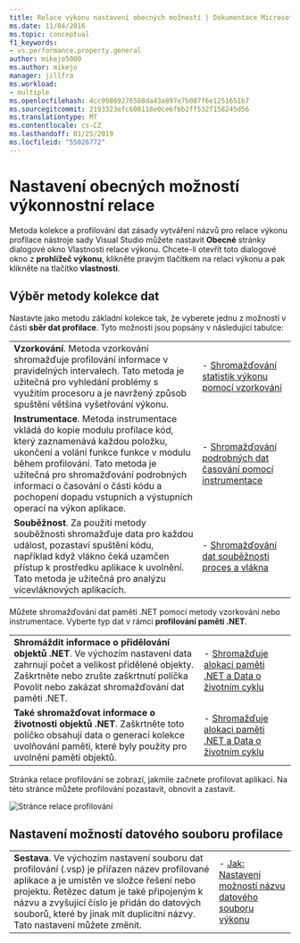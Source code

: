 ```yaml
---
title: Relace výkonu nastavení obecných možností | Dokumentace Microsoftu
ms.date: 11/04/2016
ms.topic: conceptual
f1_keywords:
- vs.performance.property.general
author: mikejo5000
ms.author: mikejo
manager: jillfra
ms.workload:
- multiple
ms.openlocfilehash: 4cc99869276588da43a897e7b087f6e1251651b7
ms.sourcegitcommit: 2193323efc608118e0ce6f6b2ff532f158245d56
ms.translationtype: MT
ms.contentlocale: cs-CZ
ms.lasthandoff: 01/25/2019
ms.locfileid: "55026772"
---
```

# <a name="set-general-performance-session-options"></a>Nastavení obecných možností výkonnostní relace

Metoda kolekce a profilování dat zásady vytváření názvů pro relace výkonu profilace nástroje sady Visual Studio můžete nastavit **Obecné** stránky dialogové okno Vlastnosti relace výkonu. Chcete-li otevřít toto dialogové okno z **prohlížeč výkonu**, klikněte pravým tlačítkem na relaci výkonu a pak klikněte na tlačítko **vlastnosti**.

## <a name="choosing-data-collection-methods"></a>Výběr metody kolekce dat

Nastavte jako metodu základní kolekce tak, že vyberete jednu z možností v části **sběr dat profilace**. Tyto možnosti jsou popsány v následující tabulce:

|||
|-|-|
|**Vzorkování**. Metoda vzorkování shromažďuje profilování informace v pravidelných intervalech. Tato metoda je užitečná pro vyhledání problémy s využitím procesoru a je navržený způsob spuštění většina vyšetřování výkonu.|- [Shromažďování statistik výkonu pomocí vzorkování](../profiling/collecting-performance-statistics-by-using-sampling.md)|
|**Instrumentace**. Metoda instrumentace vkládá do kopie modulu profilace kód, který zaznamenává každou položku, ukončení a volání funkce funkce v modulu během profilování. Tato metoda je užitečná pro shromažďování podrobných informací o časování o části kódu a pochopení dopadu vstupních a výstupních operací na výkon aplikace.|- [Shromažďování podrobných dat časování pomocí instrumentace](../profiling/collecting-detailed-timing-data-by-using-instrumentation.md)|
|**Souběžnost**. Za použití metody souběžnosti shromažďuje data pro každou událost, pozastaví spuštění kódu, například když vlákno čeká uzamčen přístup k prostředku aplikace k uvolnění. Tato metoda je užitečná pro analýzu vícevláknových aplikacích.|- [Shromažďování dat souběžnosti proces a vlákna](../profiling/collecting-thread-and-process-concurrency-data.md)|

 Můžete shromažďování dat paměti .NET pomocí metody vzorkování nebo instrumentace. Vyberte typ dat v rámci **profilování paměti .NET**.

|||
|-|-|
|**Shromáždit informace o přidělování objektů .NET**. Ve výchozím nastavení data zahrnují počet a velikost přidělené objekty. Zaškrtněte nebo zrušte zaškrtnutí políčka Povolit nebo zakázat shromažďování dat paměti .NET. |- [Shromažďuje alokaci paměti .NET a Data o životním cyklu](../profiling/collecting-dotnet-memory-allocation-and-lifetime-data.md)|
|**Také shromažďovat informace o životnosti objektů .NET**. Zaškrtněte toto políčko obsahují data o generací kolekce uvolňování paměti, které byly použity pro uvolnění paměti objektů.|- [Shromažďuje alokaci paměti .NET a Data o životním cyklu](../profiling/collecting-dotnet-memory-allocation-and-lifetime-data.md) |

 Stránka relace profilování se zobrazí, jakmile začnete profilovat aplikaci. Na této stránce můžete profilování pozastavit, obnovit a zastavit.

 ![Stránce relace profilování](../profiling/media/prof_profilingsessionpage.png "PROF_ProfilingSessionPage")

## <a name="set-profiling-data-file-options"></a>Nastavení možností datového souboru profilace

|||
|-|-|
|**Sestava**. Ve výchozím nastavení souboru dat profilování (.vsp) je přiřazen název profilované aplikace a je umístěn ve složce řešení nebo projektu. Řetězec datum je také připojeným k názvu a zvyšující číslo je přidán do datových souborů, které by jinak mít duplicitní názvy. Tato nastavení můžete změnit.|- [Jak: Nastavení možností názvu datového souboru výkonu](../profiling/how-to-set-performance-data-file-name-options.md)|